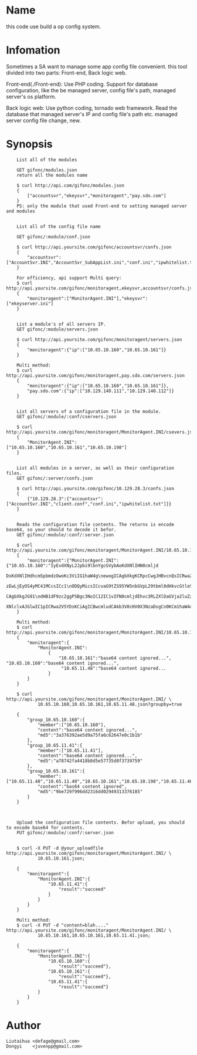Name
====
this code use build a op config system.


Infomation
====
Sometimes a SA want to manage some app config file convenient.
this tool  divided into two parts: Front-end, Back logic web.

Front-end(./Front-end):
    Use PHP coding.
    Support for database configuration, like the be managed server, config file's path, managed server's os platform.


Back logic web:
    Use python coding, tornado web framework.
    Read the database that managed server's IP and config file's path etc.
    managed server config file change, new.


Synopsis
====

        List all of the modules
        
        GET gifonc/modules.json
        return all the modules name 
        
        $ curl http://api.com/gifonc/modules.json
        {
            ["accountsvr","ekeysvr","monitoragent","pay.sdo.com"]
        }
        PS: only the module that used Front-end to setting managed server and modules

        
        List all of the config file name
        
        GET gifonc/:module/conf.json
        
        $ curl http://api.yoursite.com/gifonc/accountsvr/confs.json
        {
            "accountsvr":["AccountSvr.INI","AccountSvr_SubAppList.ini","conf.ini","ipwhitelist.txt"]
        }

        For efficiency, api support Multi query:
        $ curl http://api.yoursite.com/gifonc/monitoragent,ekeysvr,accountsvr/confs.json
        {
            "monitoragent":["MonitorAgent.INI"],"ekeysvr":["ekeyserver.ini"]
        }


        List a module's of all servers IP.
        GET gifonc/:module/servers.json
        
        $ curl http://api.yoursite.com/gifonc/monitoragent/servers.json
        {
            "monitoragent":{"ip":["10.65.10.160","10.65.10.161"]}
        }

        Multi method:
        $ curl http://api.yoursite.com/gifonc/monitoragent,pay.sdo.com/servers.json
        {
            "monitoragent":{"ip":["10.65.10.160","10.65.10.161"]},
            "pay.sdo.com":{"ip":["10.129.140.111","10.129.140.112"]}
        }


        List all servers of a configuration file in the module.
        GET gifonc/:module/:conf/cservers.json
        
        $ curl http://api.yoursite.com/gifonc/monitoragent/MonitorAgent.INI/csevers.json
        {
            "MonitorAgent.INI":["10.65.10.160","10.65.10.161","10.65.10.198"]
        }


        List all modules in a server, as well as their configuration files.
        GET gifonc/:server/confs.json
        
        $ curl http://api.yoursite.com/gifonc/10.129.28.3/confs.json
        {
            {"10.129.28.3":{"accountsvr":["AccountSvr.INI","client.conf","conf.ini","ipwhitelist.txt"]}}
        }


        Reads the configuration file contents. The returns is encode base64, so your should to decode it befor.
        GET gifonc/:module/:conf/:server.json
        
        $ curl http://api.yoursite.com/gifonc/monitoragent/MonitorAgent.INI/10.65.10.160.json
        {
            "monitoragent":{"MonitorAgent.INI":{"10.65.10.160":"IyEvdXNyL2Jpbi9lbnYgcGVybAoKdXNlIHN0cmljd
                DsKdXNlIHdhcm5pbmdzOwoKc3ViIG1haW4g\newogICAgbXkgKCRpcCwgJHBvcnQsICRwa2V5LCAkdXNlcikgPSAoJ
                zEwLjEyOS4yMC41MCcsICc1\nODQyMicsICcvaG9tZS95YW5nbGVpL29tbml0dHkvcGtleScsICdyb290Jyk7CgogI
                CAgbXkgJG91\ndHB1dF9zc2ggPSBgc3NoIC12IC1vIFN0cmljdEhvc3RLZXlDaGVja2luZz1ubyAtcCAkcG9ydCAk\nd
                XNlclxAJGlwIC1pICRwa2V5YDsKCiAgICBwcmludCAkb3V0cHV0X3NzaDsgCn0KCm1haW4oKTsK\n"}}
        }

        Multi method:
        $ curl http://api.yoursite.com/gifonc/monitoragent/MonitorAgent.INI/10.65.10.160,10.65.10.161,10.65.11.48.json
        {
            "monitoragent":{
                "MonitorAgent.INI":
                    {
                        "10.65.10.161":"base64 content ignored...", "10.65.10.160":"base64 content ignored...",
                         "10.65.11.48":"base64 content ignored...
                    }
            }
        }
        
        $ curl http://api.yoursite.com/gifonc/monitoragent/MonitorAgent.INI/ \
                10.65.10.160,10.65.10.161,10.65.11.48.json?groupby=true
        
        {
            "group_10.65.10.160":{
                "member":["10.65.10.160"],
                "content":"base64 content ignored...",
                "md5":"3a376392ae5d9a75fa6c62647e0c1b1b"
            },
            "group_10.65.11.41":{
                "member":["10.65.11.41"],
                "content":"base64 content ignored...",
                "md5":"a78742fa4418b8d5e57735d8f3739759"
            },
            "group_10.65.10.161":{
                "member":["10.65.11.48","10.65.11.40","10.65.10.161","10.65.10.198","10.65.11.46","10.65.11.49"],
                "content":"bas64 content ignored",
                "md5":"9be729f996dd2316dd02949313376185"
            }
        }



        Upload the configuration file contents. Befor upload, you should to encode base64 for contents.
        PUT gifonc/:module/:conf/:server.json
        
        
        $ curl -X PUT -d @your_uploadfile http://api.yoursite.com/gifonc/monitoragent/MonitorAgent.INI/ \
                10.65.10.161.json;
        
        {
            "monitoragent":{
                "MonitorAgent.INI":{
                    "10.65.11.41":{
                        "result":"succeed"
                    }
                }
            }
        }

        Multi method:
        $ curl -X PUT -d "content=blah...." http://api.yoursite.com/gifonc/monitoragent/MonitorAgent.INI/ \
                10.65.10.161,10.65.10.161,10.65.11.41.json;
        
        {
            "monitoragent":{
                "MonitorAgent.INI":{
                    "10.65.10.160":{
                        "result":"succeed"},
                    "10.65.10.161":{
                        "result":"succeed"},
                    "10.65.11.41":{
                        "result":"succeed"}
                }
            }
        }



Author
====
    Liutaihua <defage@gmail.com>
    Dongyi    <juvenpp@gmail.com>
